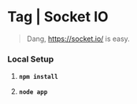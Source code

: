 # Tag | Socket IO
> Dang, https://socket.io/ is easy.

### Local Setup

1. __`npm install`__

1. __`node app`__